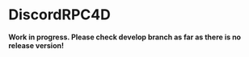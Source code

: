 # DiscordRPC4D

**Work in progress. Please check develop branch as far as there is no release version!**
